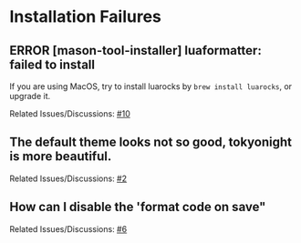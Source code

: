 # Installation Failures

## ERROR [mason-tool-installer] luaformatter: failed to install

If you are using MacOS, try to install luarocks by `brew install luarocks`, or upgrade it.

Related Issues/Discussions: [#10](https://github.com/adoyle-h/one.nvim/issues/10)

## The default theme looks not so good, tokyonight is more beautiful.

Related Issues/Discussions: [#2](https://github.com/adoyle-h/one.nvim/issues/2)

## How can I disable the 'format code on save"

Related Issues/Discussions: [#6](https://github.com/adoyle-h/one.nvim/discussions/6)
